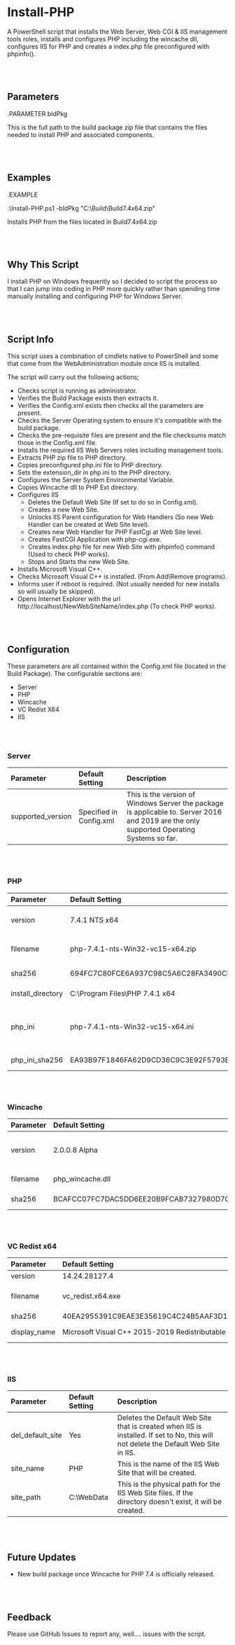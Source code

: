 # Install-PHP

A PowerShell script that installs the Web Server, Web CGI & IIS management tools roles, installs and configures PHP including the wincache dll, configures IIS for PHP and creates
a index.php file preconfigured with phpinfo().

<p><br /><br /></p>

## Parameters

.PARAMETER bldPkg

This is the full path to the build package zip file that contains the files needed to install PHP and associated components.

<p><br /><br /></p>

## Examples

.EXAMPLE

.\Install-PHP.ps1 -bldPkg "C:\Build\Build7.4x64.zip"

Installs PHP from the files located in Build7.4x64.zip

<p><br /><br /></p>

## Why This Script

I install PHP on Windows frequently so I decided to script the process so that I can jump into coding in PHP more quickly rather than spending time manually installing and configuring PHP for Windows Server.

<p><br /><br /></p>

## Script Info

This script uses a combination of cmdlets native to PowerShell and some that come from the WebAdministration module once IIS is installed.

The script will carry out the following actions;

- Checks script is running as administrator.
- Verifies the Build Package exists then extracts it.
- Verifies the Config.xml exists then checks all the parameters are present.
- Checks the Server Operating system to ensure it's compatible with the build package.
- Checks the pre-requisite files are present and the file checksums match those in the Config.xml file.
- Installs the required IIS Web Servers roles including management tools.
- Extracts PHP zip file to PHP directory.
- Copies preconfigured php.ini file to PHP directory.
- Sets the extension_dir in php.ini to the PHP directory.
- Configures the Server System Environmental Variable.
- Copies Wincache dll to PHP Ext directory.
- Configures IIS
  - Deletes the Default Web Site (If set to do so in Config.xml).
  - Creates a new Web Site.
  - Unlocks IIS Parent configuration for Web Handlers (So new Web Handler can be created at Web Site level).
  - Creates new Web Handler for PHP FastCgi at Web Site level.
  - Creates FastCGI Application with php-cgi.exe.
  - Creates index.php file for new Web Site with phpinfo() command (Used to check PHP works).
  - Stops and Starts the new Web Site.
 - Installs Microsoft Visual C++.
 - Checks Microsoft Visual C++ is installed. (From Add\Remove programs).
 - Informs user if reboot is required. (Not usually needed for new installs so will usually be skipped).
 - Opens Internet Explorer with the url http://localhost/NewWebSiteName/index.php (To check PHP works).

<p><br /><br /></p>

## Configuration

These parameters are all contained within the Config.xml file (located in the Build Package). The configurable sections are:
- Server
- PHP
- Wincache
- VC Redist X64
- IIS

<p><br /><br /></p>

### Server

| Parameter | Default Setting | Description |
| :--- | :--- | :--- |
| supported_version | Specified in Config.xml | This is the version of Windows Server the package is applicable to. Server 2016 and 2019 are the only supported Operating Systems so far. |

<p><br /><br /></p>

### PHP

| Parameter | Default Setting | Description |
| :--- | :--- | :--- |
| version | 7.4.1 NTS x64 | This is the version of PHP to be installed. This setting is used to name the CGI Web Handler in IIS. |
| filename | php-7.4.1-nts-Win32-vc15-x64.zip | This is the name of the PHP install zip file downloaded from https://windows.php.net/download. |
| sha256 | 694FC7C80FCE6A937C98C5A6C28FA3490CD6BC0E3172B266685E8D83F447A04A | This is the SHA256 file checksum of the PHP zip file. |
| install_directory | C:\Program Files\PHP 7.4.1 x64 | This is the location on the server where PHP will be installed to. |
| php_ini | php-7.4.1-nts-Win32-vc15-x64.ini | This is the preconfigured php.ini that will be used for the setup. The parameter extension=php_wincache.dll is the only one added so far. |
| php_ini_sha256 | EA93B97F1846FA62D9CD36C9C3E92F5793E5AE171EE20233EA1C12C384D91BF4 | This is the SHA256 file checksum of the php.ini file. |

<p><br /><br /></p>

### Wincache

| Parameter | Default Setting | Description |
| :--- | :--- | :--- |
| version | 2.0.0.8 Alpha | This is the version of the php_wincache.dll file to be installed. Wincache is available from https://sourceforge.net/projects/wincache/ |
| filename | php_wincache.dll | This is the name of the Wincache file that is copied to the PHP extensions directory. |
| sha256 | BCAFCC07FC7DAC5DD6EE20B9FCAB7327980D7CECBA857E8DEC69CDA6DFFA47E0 | This is the SHA256 file checksum of the php_wincache.dll. |

<p><br /><br /></p>

### VC Redist x64

| Parameter | Default Setting | Description |
| :--- | :--- | :--- |
| version | 14.24.28127.4 | This is the version of Microsoft Visual C++ 2015-2019 Redistributable to be installed. |
| filename | vc_redist.x64.exe | This is the name of the Visual C++ file downloaded from https://download.visualstudio.microsoft.com/download/pr/3b070396-b7fb-4eee-aa8b-102a23c3e4f4/40EA2955391C9EAE3E35619C4C24B5AAF3D17AEAA6D09424EE9672AA9372AEED/VC_redist.x64.exe |
| sha256 | 40EA2955391C9EAE3E35619C4C24B5AAF3D17AEAA6D09424EE9672AA9372AEED | This is the SHA256 file checksum of the vc_redist.x64.exe file. |
| display_name | Microsoft Visual C++ 2015-2019 Redistributable (x64) - 14.24.28127 | This is the display name of Visual C++ as seen in the Add/Remove programs applet. This display name will be checked against the server to make sure its installed. |

<p><br /><br /></p>

### IIS

| Parameter | Default Setting | Description |
| :--- | :--- | :--- |
| del_default_site | Yes | Deletes the Default Web Site that is created when IIS is installed. If set to No, this will not delete the Default Web Site in IIS. |
| site_name | PHP | This is the name of the IIS Web Site that will be created. |
| site_path | C:\WebData | This is the physical path for the IIS Web Site files. If the directory doesn't exist, it will be created. | 

<p><br /><br /></p>

## Future Updates

- New build package once Wincache for PHP 7.4 is officially released.

<p><br /><br /></p>

## Feedback

Please use GitHub Issues to report any, well.... issues with the script.

<p><br /><br /></p>
